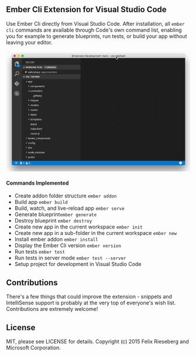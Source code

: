 ## Ember Cli Extension for Visual Studio Code
Use Ember Cli directly from Visual Studio Code. After installation, all `ember cli` commands are available through Code's own command list, enabling you for example to generate blueprints, run tests, or build your app without leaving your editor.

![Screenshot](screen.gif)

#### Commands Implemented
 * Create addon folder structure `ember addon`
 * Build app `ember build`
 * Build, watch, and live-reload app `ember serve`
 * Generate blueprint`ember generate`
 * Destroy blueprint `ember destroy`
 * Create new app in the current workspace `ember init`
 * Create new app in a sub-folder in the current workspace `ember new`
 * Install ember addon `ember install`
 * Display the Ember Cli version `ember version`
 * Run tests `ember test`
 * Run tests in server mode `ember test --server`
 * Setup project for development in Visual Studio Code

## Contributions
There's a few things that could improve the extension - snippets and IntelliSense support is probably at the very top of everyone's wish list. Contributions are extremely welcome!

## License
MIT, please see LICENSE for details. Copyright (c) 2015 Felix Rieseberg and Microsoft Corporation.